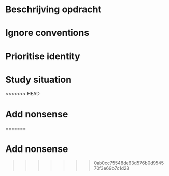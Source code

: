 # Beschrijving opdracht

# Ignore conventions

# Prioritise identity

# Study situation

<<<<<<< HEAD
# Add nonsense
=======
# Add nonsense
>>>>>>> 0ab0cc75548de63d576b0d954570f3e69b7c1d28
